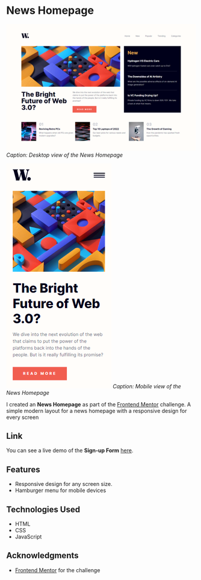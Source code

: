 # News Homepage

![News Homepage Desktop Screenshot](images/screenshots/screenshot_desktop.png)
*Caption: Desktop view of the News Homepage*

![News Homepage Mobile Screenshot](images/screenshots/screenshot_mobile.png)
*Caption: Mobile view of the News Homepage*

I created an **News Homepage** as part of the [Frontend Mentor](https://www.frontendmentor.io/challenges/news-homepage-H6SWTa1MFl) challenge. A simple modern layout for a news homepage with a responsive design for every screen

## Link

You can see a live demo of the **Sign-up Form** [here](https://lawrpunk.github.io/news-homepage/).

## Features

- Responsive design for any screen size.
- Hamburger menu for mobile devices

## Technologies Used

- HTML
- CSS
- JavaScript

## Acknowledgments

- [Frontend Mentor](https://www.frontendmentor.io/) for the challenge
